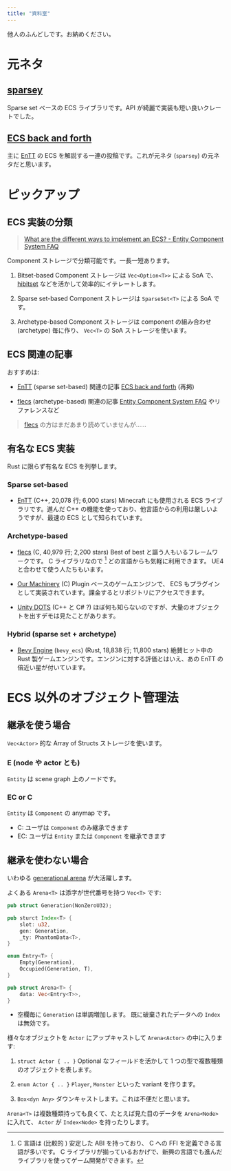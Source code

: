 ```yaml
---
title: "資料室"
---
```


他人のふんどしです。お納めください。

# 元ネタ

## [sparsey]

Sparse set ベースの ECS ライブラリです。API が綺麗で実装も短い良いクレートでした。

[sparsey]: https://github.com/LechintanTudor/sparsey

## [ECS back and forth][ebaf]

主に [EnTT] の ECS を解説する一連の投稿です。これが元ネタ (`sparsey`) の元ネタだと思います。

[ebaf]: https://skypjack.github.io/tags/#ecs
[EnTT]: https://github.com/skypjack/entt

# ピックアップ

## ECS 実装の分類

> [What are the different ways to implement an ECS? - Entity Component System FAQ](https://github.com/SanderMertens/ecs-faq#archetypes-aka-dense-ecs-or-table-based-ecs)

Component ストレージで分類可能です。一長一短あります。

1. Bitset-based
Component ストレージは `Vec<Option<T>>` による SoA で、 [hibitset] などを活かして効率的にイテレートします。

[`specs`]: https://github.com/amethyst/specs
[hibitset]: https://docs.rs/hibitset/latest/hibitset/

2. Sparse set-based
Component ストレージは `SparseSet<T>` による SoA です。

3. Archetype-based
Component ストレージは component の組み合わせ (archetype) 毎に作り、 `Vec<T>` の SoA ストレージを使います。

## ECS 関連の記事

おすすめは:

* [EnTT] (sparse set-based) 関連の記事
  [ECS back and forth](https://skypjack.github.io/2019-02-14-ecs-baf-part-1/) (再掲)

* [flecs] (archetype-based) 関連の記事
  [Entity Component System FAQ](https://github.com/SanderMertens/ecs-faq) やリファレンスなど

> [flecs] の方はまだあまり読めていませんが……

## 有名な ECS 実装

Rust に限らず有名な ECS を列挙します。

### Sparse set-based

* [EnTT] (C++, 20,078 行; 6,000 stars)
  Minecraft にも使用される ECS ライブラリです。進んだ C++ の機能を使っており、他言語からの利用は厳しいようですが、最速の ECS として知られています。

### Archetype-based

* [flecs] (C, 40,979 行; 2,200 stars)
  Best of best と謳う人もいるフレームワークです。 C ライブラリなので [^1] どの言語からも気軽に利用できます。 UE4 と合わせて使う人たちもいます。

* [Our Machinery][machinery] (C)
  Plugin ベースのゲームエンジンで、 ECS もプラグインとして実装されています。課金するとリポジトリにアクセスできます。

* [Unity DOTS][dots] (C++ と C# ?)
  ほぼ何も知らないのですが、大量のオブジェクトを出すデモは見たことがあります。

### Hybrid (sparse set + archetype)

* [Bevy Engine][bevy] (`bevy_ecs`) (Rust, 18,838 行; 11,800 stars)
  絶賛ヒット中の Rust 製ゲームエンジンです。エンジンに対する評価とはいえ、あの EnTT の倍近い星が付いています。

[flecs]: https://github.com/SanderMertens/flecs
[EnTT]: https://github.com/skypjack/entt
[bevy]: https://bevyengine.org/
[machinery]: https://ourmachinery.com/
[dots]: https://unity.com/dots

[^1]: C 言語は (比較的 [^2] ) 安定した ABI を持っており、 C への FFI を定義できる言語が多いです。 C ライブラリが揃っているおかげで、新興の言語でも進んだライブラリを使ってゲーム開発ができます。
[^2]: たとえば `bool` が `u8` か `i8` かでブレたりします。

# ECS 以外のオブジェクト管理法

## 継承を使う場合

`Vec<Actor>` 的な Array of Structs ストレージを使います。


### E (node や actor とも)

`Entity` は scene graph 上のノードです。

### EC or C

`Entity` は `Component` の anymap です。

* C: ユーザは `Component` のみ継承できます
* EC: ユーザは `Entity` または `Component` を継承できます

## 継承を使わない場合

いわゆる [generational arena][gen] が大活躍します。

よくある `Arena<T>` は添字が世代番号を持つ `Vec<T>` です:

[gen]: https://docs.rs/generational-arena/latest/generational_arena/

```rust
pub struct Generation(NonZeroU32);

pub sturct Index<T> {
    slot: u32,
    gen: Generation,
    _ty: PhantomData<T>,
}

enum Entry<T> {
    Empty(Generation),
    Occupied(Generation, T),
}

pub struct Arena<T> {
    data: Vec<Entry<T>>,
}
```

* 空欄毎に `Generation` は単調増加します。
  既に破棄されたデータへの `Index` は無効です。

様々なオブジェクトを `Actor` にアップキャストして `Arena<Actor>` の中に入ります:

1. `struct Actor { .. }`
Optional なフィールドを活かして 1 つの型で複数種類のオブジェクトを表します。

1. `enum Actor { .. }`
`Player`, `Monster` といった variant を作ります。

1. `Box<dyn Any>`
ダウンキャストします。これは不便だと思います。

`Arena<T>` は複数種類持っても良くて、たとえば見た目のデータを `Arena<Node>` に入れて、 `Actor` が `Index<Node>` を持ったりします。

